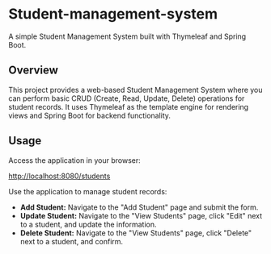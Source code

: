 # Student-management-system

A simple Student Management System built with Thymeleaf and Spring Boot.

## Overview

This project provides a web-based Student Management System where you can perform basic CRUD (Create, Read, Update, Delete) operations for student records. It uses Thymeleaf as the template engine for rendering views and Spring Boot for backend functionality.

## Usage

Access the application in your browser:

[http://localhost:8080/students](http://localhost:8080/students)

Use the application to manage student records:

- **Add Student:** Navigate to the "Add Student" page and submit the form.
- **Update Student:** Navigate to the "View Students" page, click "Edit" next to a student, and update the information.
- **Delete Student:** Navigate to the "View Students" page, click "Delete" next to a student, and confirm.


